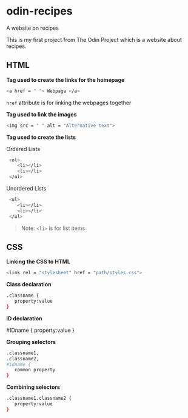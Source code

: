 # odin-recipes
A website on recipes

This is my first project from The Odin Project which is a website about recipes. 

## HTML

**Tag used to create the links for the homepage**

 ```sh
 <a href = " "> Webpage </a>
 ```
`href` attribute is for linking the webpages together

**Tag used to link the images**

 ```sh
 <img src = " " alt = "Alternative text"> 
 ```

**Tag used to create the lists** 

Ordered Lists

```sh
 <ol>
    <li></li>
    <li></li>
 </ol>
 ```
Unordered Lists

```sh
 <ul>
    <li></li>
    <li></li>
 </ul>
 ```
> Note: `<li>` is for list items

## CSS

**Linking the CSS to HTML**

```sh
<link rel = "stylesheet" href = "path/styles.css">
```

**Class declaration**

```sh
.classname {
   property:value
}
```

**ID declaration**

#IDname {
   property:value
}

**Grouping selectors**

```sh 
.classname1,
.classname2,
#idname {
   common property
}
```

**Combining selectors**

```sh
.classname1.classname2 {
   property:value
}
```
